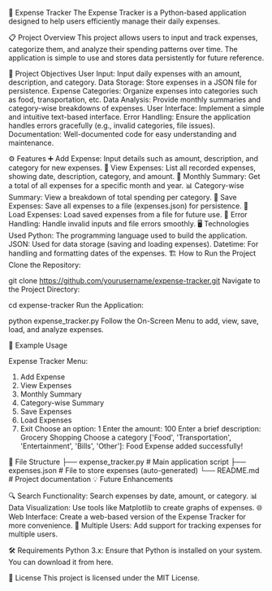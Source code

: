 💸 Expense Tracker
The Expense Tracker is a Python-based application designed to help users efficiently manage their daily expenses. 

📋 Project Overview
This project allows users to input and track expenses, categorize them, and analyze their spending patterns over time. The application is simple to use and stores data persistently for future reference.

🎯 Project Objectives
User Input: Input daily expenses with an amount, description, and category.
Data Storage: Store expenses in a JSON file for persistence.
Expense Categories: Organize expenses into categories such as food, transportation, etc.
Data Analysis: Provide monthly summaries and category-wise breakdowns of expenses.
User Interface: Implement a simple and intuitive text-based interface.
Error Handling: Ensure the application handles errors gracefully (e.g., invalid categories, file issues).
Documentation: Well-documented code for easy understanding and maintenance.

⚙️ Features
➕ Add Expense: Input details such as amount, description, and category for new expenses.
👀 View Expenses: List all recorded expenses, showing date, description, category, and amount.
📅 Monthly Summary: Get a total of all expenses for a specific month and year.
📊 Category-wise Summary: View a breakdown of total spending per category.
💾 Save Expenses: Save all expenses to a file (expenses.json) for persistence.
📂 Load Expenses: Load saved expenses from a file for future use.
🔧 Error Handling: Handle invalid inputs and file errors smoothly.
🖥️ Technologies Used
Python: The programming language used to build the application.
JSON: Used for data storage (saving and loading expenses).
Datetime: For handling and formatting dates of the expenses.
🏗️ How to Run the Project
Clone the Repository:

git clone https://github.com/yourusername/expense-tracker.git
Navigate to the Project Directory:

cd expense-tracker
Run the Application:

python expense_tracker.py
Follow the On-Screen Menu to add, view, save, load, and analyze expenses.

📄 Example Usage

Expense Tracker Menu:
1. Add Expense
2. View Expenses
3. Monthly Summary
4. Category-wise Summary
5. Save Expenses
6. Load Expenses
7. Exit
Choose an option: 1
Enter the amount: 100
Enter a brief description: Grocery Shopping
Choose a category ['Food', 'Transportation', 'Entertainment', 'Bills', 'Other']: Food
Expense added successfully!

📂 File Structure
├── expense_tracker.py     # Main application script
├── expenses.json          # File to store expenses (auto-generated)
└── README.md              # Project documentation
💡 Future Enhancements

🔍 Search Functionality: Search expenses by date, amount, or category.
📊 Data Visualization: Use tools like Matplotlib to create graphs of expenses.
🌐 Web Interface: Create a web-based version of the Expense Tracker for more convenience.
👥 Multiple Users: Add support for tracking expenses for multiple users.

🛠️ Requirements
Python 3.x: Ensure that Python is installed on your system. You can download it from here.

📖 License
This project is licensed under the MIT License.

